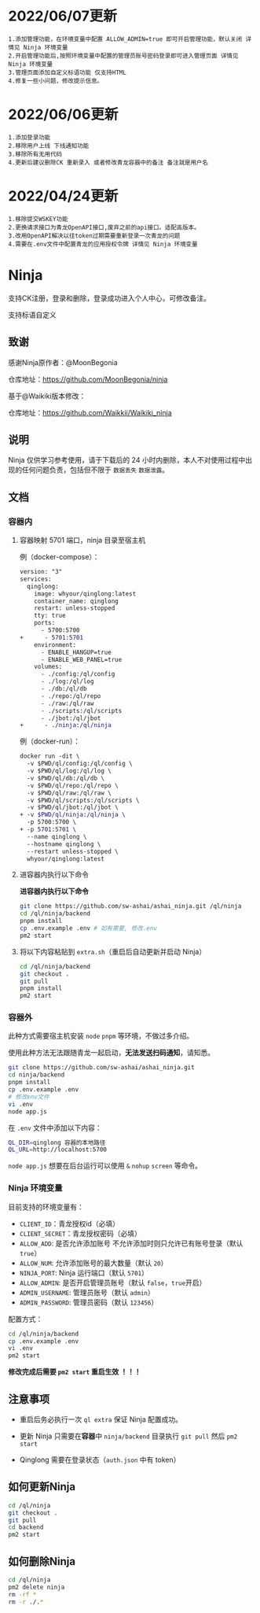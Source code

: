 # 2022/06/07更新

    1.添加管理功能，在环境变量中配置 ALLOW_ADMIN=true 即可开启管理功能，默认关闭 详情见 Ninja 环境变量
    2.开启管理功能后,按照环境变量中配置的管理员账号密码登录即可进入管理页面 详情见 Ninja 环境变量
    3.管理页面添加自定义标语功能 仅支持HTML
    4.修复一些小问题，修改提示信息。

# 2022/06/06更新
    1.添加登录功能
    2.移除用户上线 下线通知功能
    3.移除所有无用代码
    4.更新后建议删除CK 重新录入 或者修改青龙容器中的备注 备注就是用户名

# 2022/04/24更新

    1.移除提交WSKEY功能
    2.更换请求接口为青龙OpenAPI接口,废弃之前的api接口。适配高版本。
    3.改用OpenAPI解决以往token过期需要重新登录一次青龙的问题
    4.需要在.env文件中配置青龙的应用授权令牌 详情见 Ninja 环境变量

# Ninja

支持CK注册，登录和删除，登录成功进入个人中心，可修改备注。

支持标语自定义

## 致谢

感谢Ninja原作者：@MoonBegonia

仓库地址：https://github.com/MoonBegonia/ninja

基于@Waikiki版本修改：

仓库地址：https://github.com/Waikkii/Waikiki_ninja

## 说明

Ninja 仅供学习参考使用，请于下载后的 24 小时内删除，本人不对使用过程中出现的任何问题负责，包括但不限于 `数据丢失` `数据泄露`。


## 文档

### 容器内

1. 容器映射 5701 端口，ninja 目录至宿主机

   例（docker-compose）：

   ```diff
   version: "3"
   services:
     qinglong:
       image: whyour/qinglong:latest
       container_name: qinglong
       restart: unless-stopped
       tty: true
       ports:
         - 5700:5700
   +      - 5701:5701
       environment:
         - ENABLE_HANGUP=true
         - ENABLE_WEB_PANEL=true
       volumes:
         - ./config:/ql/config
         - ./log:/ql/log
         - ./db:/ql/db
         - ./repo:/ql/repo
         - ./raw:/ql/raw
         - ./scripts:/ql/scripts
         - ./jbot:/ql/jbot
   +      - ./ninja:/ql/ninja
   ```

   例（docker-run）：

   ```diff
   docker run -dit \
     -v $PWD/ql/config:/ql/config \
     -v $PWD/ql/log:/ql/log \
     -v $PWD/ql/db:/ql/db \
     -v $PWD/ql/repo:/ql/repo \
     -v $PWD/ql/raw:/ql/raw \
     -v $PWD/ql/scripts:/ql/scripts \
     -v $PWD/ql/jbot:/ql/jbot \
   + -v $PWD/ql/ninja:/ql/ninja \
     -p 5700:5700 \
   + -p 5701:5701 \
     --name qinglong \
     --hostname qinglong \
     --restart unless-stopped \
     whyour/qinglong:latest
   ```

2. 进容器内执行以下命令

   **进容器内执行以下命令**

   ```bash
   git clone https://github.com/sw-ashai/ashai_ninja.git /ql/ninja
   cd /ql/ninja/backend
   pnpm install
   cp .env.example .env # 如有需要, 修改.env
   pm2 start
   ```

3. 将以下内容粘贴到 `extra.sh`（重启后自动更新并启动 Ninja）

   ```bash
   cd /ql/ninja/backend
   git checkout .
   git pull
   pnpm install
   pm2 start
   ```

### 容器外

此种方式需要宿主机安装 `node` `pnpm` 等环境，不做过多介绍。

使用此种方法无法跟随青龙一起启动，**无法发送扫码通知**，请知悉。

```bash
git clone https://github.com/sw-ashai/ashai_ninja.git
cd ninja/backend
pnpm install
cp .env.example .env
# 修改env文件
vi .env
node app.js
```

在 `.env` 文件中添加以下内容：

```bash
QL_DIR=qinglong 容器的本地路径
QL_URL=http://localhost:5700
```

`node app.js` 想要在后台运行可以使用 `&` `nohup` `screen` 等命令。

### Ninja 环境变量

目前支持的环境变量有：

- `CLIENT_ID`：青龙授权id（必填）
- `CLIENT_SECRET`：青龙授权密码（必填）
- `ALLOW_ADD`: 是否允许添加账号 不允许添加时则只允许已有账号登录（默认 `true`）
- `ALLOW_NUM`: 允许添加账号的最大数量（默认 `20`）
- `NINJA_PORT`: Ninja 运行端口（默认 `5701`）
- `ALLOW_ADMIN`: 是否开启管理员账号（默认 `false`，`true`开启）
- `ADMIN_USERNAME`: 管理员账号（默认 `admin`） 
- `ADMIN_PASSWORD`: 管理员密码（默认 `123456`）

配置方式：

```bash
cd /ql/ninja/backend
cp .env.example .env
vi .env
pm2 start
```

**修改完成后需要 `pm2 start` 重启生效 ！！！**


## 注意事项

- 重启后务必执行一次 `ql extra` 保证 Ninja 配置成功。

- 更新 Ninja 只需要在**容器**中 `ninja/backend` 目录执行 `git pull` 然后 `pm2 start`

- Qinglong 需要在登录状态（`auth.json` 中有 token）

## 如何更新Ninja

```bash
cd /ql/ninja
git checkout .
git pull
cd backend
pm2 start
```

## 如何删除Ninja

```bash
cd /ql/ninja
pm2 delete ninja
rm -rf *
rm -r ./.*
```
